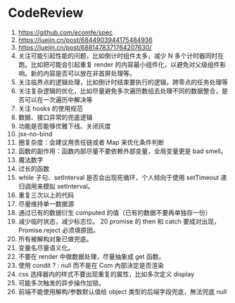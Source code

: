 # CodeReview

1. https://github.com/ecomfe/spec
2. https://juejin.cn/post/6844903944175484936
3. https://juejin.cn/post/6881478371764207630/
4. 关注可能引起性能的问题，比如倒计时组件太多，减少 N 多个计时器同时在跑。比如把可能会引起重复 render 的内容最小组件化，以避免对父级组件影响。新的内容是否可以放在非首屏处理等。
5. 关注临界点的逻辑处理，比如倒计时结束要执行的逻辑，跨零点的任务处理等
6. 关注复杂逻辑的优化，比如尽量避免多次遍历数组去处理不同的数据整合，是否可以在一次遍历中解决等
7. 关注 hooks 的使用规范
8. 数据、接口异常的兜底逻辑
9. 功能是否能够优雅下线、关闭灰度
10. jsx-no-bind
11. 圈复杂度：会建议用责任链或者 Map 来优化条件判断
12. 函数的副作用：函数内部尽量不要依赖外部变量，全局变量更是 bad smell。
13. 魔法数字
14. 过长的函数
15. while 子句、setInterval 是否会出现死循环，个人倾向于使用 setTimeout 递归调用来模拟 setInterval。
16. 重复三次以上的代码
17. 尽量维持单一数据源
18. 通过已有的数据衍生 computed 的值（已有的数据不要再单独存一份）
19. 减少临时状态，减少标志位。
    20 promise 的 then 和 catch 要成对出现，Promise.reject 必须填原因。
20. 所有被解构对象已做兜底。
21. 变量名尽量语义化。
22. 不要在 render 中做数据处理，尽量抽象成 get 函数。
23. 使用 condit ? <Com>: null 而不是在 Com 內部決定是否渲染
24. css 选择器内的样式不要出现重复的属性，比如多次定义 display
25. 可能多次触发的异步操作加锁。
26. 前端不能使用解构/参数默认值给 object 类型的后端字段兜底，無法兜底 null
